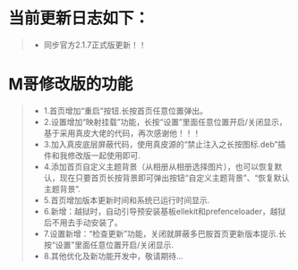 # 当前更新日志如下：

> - 同步官方2.1.7正式版更新！！

# M哥修改版的功能

> - 1.首页增加“重启”按钮.长按首页任意位置弹出。
> - 2.设置增加“映射挂载”功能，长按“设置”里面任意位置开启/关闭显示，基于采用真皮大佬的代码，再次感谢他！！！
> - 3.加入真皮底层屏蔽代码，使用真皮源的“禁止注入之长按图标.deb”插件和我修改版一起使用即可.
> - 4.添加首页自定义主题背景（从相册从相册选择图片），也可以恢复默认，现在只要首页长按背景即可弹出按钮“自定义主题背景”、“恢复默认主题背景”.
> - 5.首页增加版本更新时间和系统已运行时间显示.
> - 6.新增：越狱时，自动引导预安装基板ellekit和prefenceloader，越狱后不用去手动安装了。
> - 7.设置新增：“检查更新”功能，关闭就屏蔽多巴胺首页更新版本提示.长按“设置”里面任意位置开启/关闭显示.
> - 8.其他优化及新功能开发中，敬请期待...
